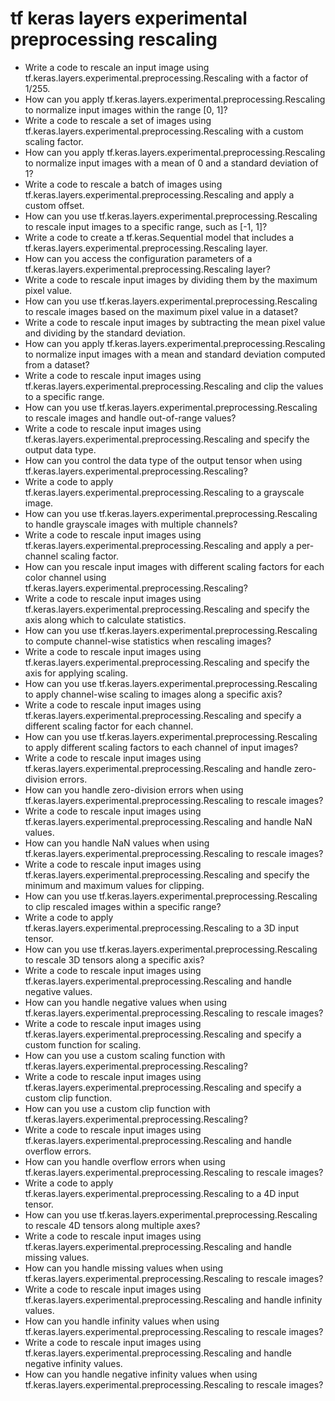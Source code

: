 # tf keras layers experimental preprocessing rescaling

- Write a code to rescale an input image using tf.keras.layers.experimental.preprocessing.Rescaling with a factor of 1/255.
- How can you apply tf.keras.layers.experimental.preprocessing.Rescaling to normalize input images within the range [0, 1]?
- Write a code to rescale a set of images using tf.keras.layers.experimental.preprocessing.Rescaling with a custom scaling factor.
- How can you apply tf.keras.layers.experimental.preprocessing.Rescaling to normalize input images with a mean of 0 and a standard deviation of 1?
- Write a code to rescale a batch of images using tf.keras.layers.experimental.preprocessing.Rescaling and apply a custom offset.
- How can you use tf.keras.layers.experimental.preprocessing.Rescaling to rescale input images to a specific range, such as [-1, 1]?
- Write a code to create a tf.keras.Sequential model that includes a tf.keras.layers.experimental.preprocessing.Rescaling layer.
- How can you access the configuration parameters of a tf.keras.layers.experimental.preprocessing.Rescaling layer?
- Write a code to rescale input images by dividing them by the maximum pixel value.
- How can you use tf.keras.layers.experimental.preprocessing.Rescaling to rescale images based on the maximum pixel value in a dataset?
- Write a code to rescale input images by subtracting the mean pixel value and dividing by the standard deviation.
- How can you apply tf.keras.layers.experimental.preprocessing.Rescaling to normalize input images with a mean and standard deviation computed from a dataset?
- Write a code to rescale input images using tf.keras.layers.experimental.preprocessing.Rescaling and clip the values to a specific range.
- How can you use tf.keras.layers.experimental.preprocessing.Rescaling to rescale images and handle out-of-range values?
- Write a code to rescale input images using tf.keras.layers.experimental.preprocessing.Rescaling and specify the output data type.
- How can you control the data type of the output tensor when using tf.keras.layers.experimental.preprocessing.Rescaling?
- Write a code to apply tf.keras.layers.experimental.preprocessing.Rescaling to a grayscale image.
- How can you use tf.keras.layers.experimental.preprocessing.Rescaling to handle grayscale images with multiple channels?
- Write a code to rescale input images using tf.keras.layers.experimental.preprocessing.Rescaling and apply a per-channel scaling factor.
- How can you rescale input images with different scaling factors for each color channel using tf.keras.layers.experimental.preprocessing.Rescaling?
- Write a code to rescale input images using tf.keras.layers.experimental.preprocessing.Rescaling and specify the axis along which to calculate statistics.
- How can you use tf.keras.layers.experimental.preprocessing.Rescaling to compute channel-wise statistics when rescaling images?
- Write a code to rescale input images using tf.keras.layers.experimental.preprocessing.Rescaling and specify the axis for applying scaling.
- How can you use tf.keras.layers.experimental.preprocessing.Rescaling to apply channel-wise scaling to images along a specific axis?
- Write a code to rescale input images using tf.keras.layers.experimental.preprocessing.Rescaling and specify a different scaling factor for each channel.
- How can you use tf.keras.layers.experimental.preprocessing.Rescaling to apply different scaling factors to each channel of input images?
- Write a code to rescale input images using tf.keras.layers.experimental.preprocessing.Rescaling and handle zero-division errors.
- How can you handle zero-division errors when using tf.keras.layers.experimental.preprocessing.Rescaling to rescale images?
- Write a code to rescale input images using tf.keras.layers.experimental.preprocessing.Rescaling and handle NaN values.
- How can you handle NaN values when using tf.keras.layers.experimental.preprocessing.Rescaling to rescale images?
- Write a code to rescale input images using tf.keras.layers.experimental.preprocessing.Rescaling and specify the minimum and maximum values for clipping.
- How can you use tf.keras.layers.experimental.preprocessing.Rescaling to clip rescaled images within a specific range?
- Write a code to apply tf.keras.layers.experimental.preprocessing.Rescaling to a 3D input tensor.
- How can you use tf.keras.layers.experimental.preprocessing.Rescaling to rescale 3D tensors along a specific axis?
- Write a code to rescale input images using tf.keras.layers.experimental.preprocessing.Rescaling and handle negative values.
- How can you handle negative values when using tf.keras.layers.experimental.preprocessing.Rescaling to rescale images?
- Write a code to rescale input images using tf.keras.layers.experimental.preprocessing.Rescaling and specify a custom function for scaling.
- How can you use a custom scaling function with tf.keras.layers.experimental.preprocessing.Rescaling?
- Write a code to rescale input images using tf.keras.layers.experimental.preprocessing.Rescaling and specify a custom clip function.
- How can you use a custom clip function with tf.keras.layers.experimental.preprocessing.Rescaling?
- Write a code to rescale input images using tf.keras.layers.experimental.preprocessing.Rescaling and handle overflow errors.
- How can you handle overflow errors when using tf.keras.layers.experimental.preprocessing.Rescaling to rescale images?
- Write a code to apply tf.keras.layers.experimental.preprocessing.Rescaling to a 4D input tensor.
- How can you use tf.keras.layers.experimental.preprocessing.Rescaling to rescale 4D tensors along multiple axes?
- Write a code to rescale input images using tf.keras.layers.experimental.preprocessing.Rescaling and handle missing values.
- How can you handle missing values when using tf.keras.layers.experimental.preprocessing.Rescaling to rescale images?
- Write a code to rescale input images using tf.keras.layers.experimental.preprocessing.Rescaling and handle infinity values.
- How can you handle infinity values when using tf.keras.layers.experimental.preprocessing.Rescaling to rescale images?
- Write a code to rescale input images using tf.keras.layers.experimental.preprocessing.Rescaling and handle negative infinity values.
- How can you handle negative infinity values when using tf.keras.layers.experimental.preprocessing.Rescaling to rescale images?